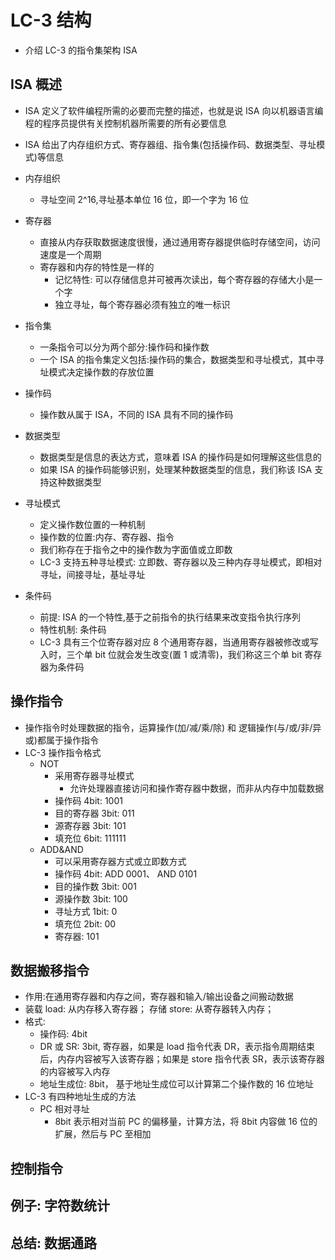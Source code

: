 # LC-3 结构

- 介绍 LC-3 的指令集架构 ISA

## ISA 概述

- ISA 定义了软件编程所需的必要而完整的描述，也就是说 ISA 向以机器语言编程的程序员提供有关控制机器所需要的所有必要信息
- ISA 给出了内存组织方式、寄存器组、指令集(包括操作码、数据类型、寻址模式)等信息
- 内存组织
  - 寻址空间 2^16,寻址基本单位 16 位，即一个字为 16 位
- 寄存器
  - 直接从内存获取数据速度很慢，通过通用寄存器提供临时存储空间，访问速度是一个周期
  - 寄存器和内存的特性是一样的
    - 记忆特性: 可以存储信息并可被再次读出，每个寄存器的存储大小是一个字
    - 独立寻址，每个寄存器必须有独立的唯一标识
- 指令集

  - 一条指令可以分为两个部分:操作码和操作数
  - 一个 ISA 的指令集定义包括:操作码的集合，数据类型和寻址模式，其中寻址模式决定操作数的存放位置

- 操作码
  - 操作数从属于 ISA，不同的 ISA 具有不同的操作码
- 数据类型
  - 数据类型是信息的表达方式，意味着 ISA 的操作码是如何理解这些信息的
  - 如果 ISA 的操作码能够识别，处理某种数据类型的信息，我们称该 ISA 支持这种数据类型
- 寻址模式
  - 定义操作数位置的一种机制
  - 操作数的位置:内存、寄存器、指令
  - 我们称存在于指令之中的操作数为字面值或立即数
  - LC-3 支持五种寻址模式: 立即数、寄存器以及三种内存寻址模式，即相对寻址，间接寻址，基址寻址
- 条件码
  - 前提: ISA 的一个特性,基于之前指令的执行结果来改变指令执行序列
  - 特性机制: 条件码
  - LC-3 具有三个位寄存器对应 8 个通用寄存器，当通用寄存器被修改或写入时，三个单 bit 位就会发生改变(置 1 或清零)，我们称这三个单 bit 寄存器为条件码

## 操作指令

- 操作指令时处理数据的指令，运算操作(加/减/乘/除) 和 逻辑操作(与/或/非/异或)都属于操作指令
- LC-3 操作指令格式
  - NOT
    - 采用寄存器寻址模式
      - 允许处理器直接访问和操作寄存器中数据，而非从内存中加载数据
    - 操作码 4bit: 1001
    - 目的寄存器 3bit: 011
    - 源寄存器 3bit: 101
    - 填充位 6bit: 111111
  - ADD&AND
    - 可以采用寄存器方式或立即数方式
    - 操作码 4bit: ADD 0001、 AND 0101
    - 目的操作数 3bit: 001
    - 源操作数 3bit: 100
    - 寻址方式 1bit: 0
    - 填充位 2bit: 00
    - 寄存器: 101

## 数据搬移指令

- 作用:在通用寄存器和内存之间，寄存器和输入/输出设备之间搬动数据
- 装载 load: 从内存移入寄存器； 存储 store: 从寄存器转入内存；
- 格式:
  - 操作码: 4bit
  - DR 或 SR: 3bit, 寄存器，如果是 load 指令代表 DR，表示指令周期结束后，内存内容被写入该寄存器；如果是 store 指令代表 SR，表示该寄存器的内容被写入内存
  - 地址生成位: 8bit， 基于地址生成位可以计算第二个操作数的 16 位地址
- LC-3 有四种地址生成的方法
  - PC 相对寻址
    - 8bit 表示相对当前 PC 的偏移量，计算方法，将 8bit 内容做 16 位的扩展，然后与 PC 至相加

## 控制指令

## 例子: 字符数统计

## 总结: 数据通路
